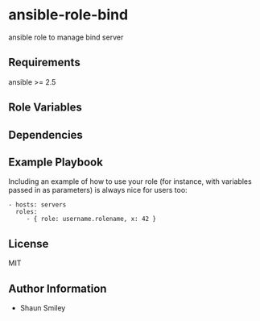 ansible-role-bind
=========

ansible role to manage bind server


Requirements
------------

ansible >= 2.5

Role Variables
--------------

Dependencies
------------

Example Playbook
----------------

Including an example of how to use your role (for instance, with variables passed in as parameters) is always nice for users too:

    - hosts: servers
      roles:
         - { role: username.rolename, x: 42 }

License
-------

MIT

Author Information
------------------

- Shaun Smiley
